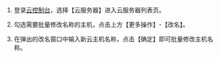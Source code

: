 1. 登录[云控制台](https://console.tce.fsphere.cn/)，选择【云服务器】进入云服务器列表页。

2. 勾选需要批量修改名称的主机，点击上方【更多操作】-【改名】。

3. 在弹出的改名窗口中输入新云主机名称，点击【确定】即可批量修改主机名称。
